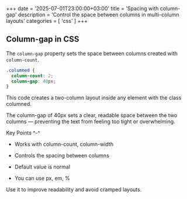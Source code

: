 +++
date = '2025-07-01T23:00:00+03:00'
title = 'Spacing with column-gap'
description = 'Control the space between columns in multi-column layouts'
categories = [ 'css' ]
+++

## Column-gap in CSS

The `column-gap` property sets the space between columns created with `column-count`.

```css
.columned {
  column-count: 2;
  column-gap: 40px;
}
```

This code creates a two-column layout inside any element with the class columned. 

The column-gap of 40px sets a clear, readable space between the two columns — preventing the text from feeling too tight or overwhelming.

Key Points ^-^

- Works with column-count, column-width

- Controls the spacing between columns

- Default value is normal

- You can use px, em, %

Use it to improve readability and avoid cramped layouts.